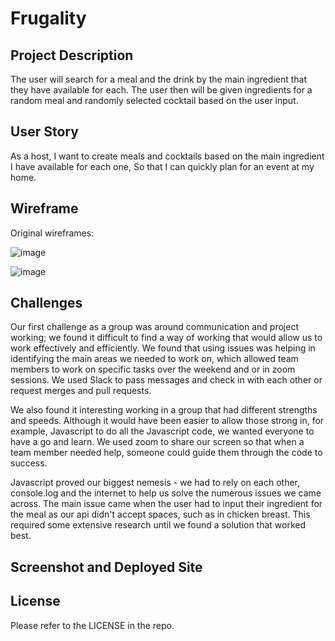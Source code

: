 # Frugality

## Project Description
The user will search for a meal and the drink by the main ingredient that they have available for each. The user then will be given ingredients for a random meal and randomly selected cocktail based on the user input.

## User Story
As a host, I want to create meals and cocktails based on the main ingredient I have available for each one, So that I can quickly plan for an event at my home.

## Wireframe

Original wireframes:

![image](https://user-images.githubusercontent.com/115502589/210633362-02b2a146-c181-4519-9419-8b15b44b8f86.png)

![image](https://user-images.githubusercontent.com/115502589/210633394-1a7fd45d-6b24-4efe-b0f2-2a477750d09e.png)

## Challenges

Our first challenge as a group was around communication and project working; we found it difficult to find a way of working that would allow us to work effectively and efficiently. We found that using issues was helping in identifying the main areas we needed to work on, which allowed team members to work on specific tasks over the weekend and or in zoom sessions. We used Slack to pass messages and check in with each other or request merges and pull requests.

We also found it interesting working in a group that had different strengths and speeds. Although it would have been easier to allow those strong in, for example, Javascript to do all the Javascript code, we wanted everyone to have a go and learn. We used zoom to share our screen so that when a team member needed help, someone could guide them through the code to success.

Javascript proved our biggest nemesis - we had to rely on each other, console.log and the internet to help us solve the numerous issues we came across. The main issue came when the user had to input their ingredient for the meal as our api didn't accept spaces, such as in chicken breast. This required some extensive research until we found a solution that worked best.

## Screenshot and Deployed Site

## License
Please refer to the LICENSE in the repo.

